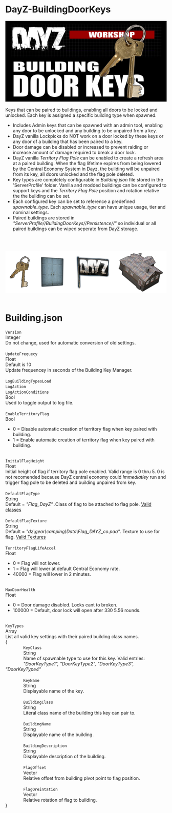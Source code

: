# DayZ-BuildingDoorKeys
![](https://github.com/mgkelley/DayZ-BuildingDoorKeys/blob/main/common/BuildingDoorKeys.png?raw=true)

Keys that can be paired to buildings, enabling all doors to be locked and unlocked.
Each key is assigned a specific building type when spawned.
* Includes Admin keys that can be spawned with an admin tool, enabling any door to be unlocked and any building to be unpaired from a key.
* DayZ vanilla Lockpicks do NOT work on a door locked by these keys or any door of a building that has been paired to a key.
* Door damage can be disabled or increased to prevent raiding or increase amount of damage required to break a door lock.
* DayZ vanilla _Territory Flag Pole_ can be enabled to create a refresh area at a paired building. When the flag lifetime expires from being lowered by the Central Economy System in Dayz, the building will be unpaired from its key, all doors unlocked and the flag pole deleted.
* Key types are completely configurable in _Building.json_ file stored in the 'ServerProfile' folder. Vanilla and modded buildings can be configured to support keys and the _Territory Flag Pole_ position and rotation relative the the building can be set.
* Each configured key can be set to reference a predefined _spawnable_type_. Each _spawnable_type_ can have unique usage, tier and nominal settings.
* Paired buildings are stored in _"ServerProfile//BuildingDoorKeys//Persistence//"_ so individual or all paired buildings can be wiped seperate from DayZ storage.
<br>
<br>

![](https://github.com/mgkelley/DayZ-BuildingDoorKeys/blob/main/common/Proccess.png?raw=true)
<br>
<br>
# Building.json
```Version```
<br> 
Integer<br>
Do not change, used for automatic conversion of old settings.
<br>
<br>
```UpdateFrequecy```<br>
Float<br>
Default is 10<br>
Update frequencey in seconds of the Building Key Manager.
<br>
<br>
```LogBuildingTypesLoad```<br>
```LogAction```<br>
```LogActionConditions```<br>
Bool<br>
Used to toggle output to log file.
<br>
<br>
```EnableTerritoryFlag```<br>
Bool
* 0 = Disable automatic creation of territory flag when key paired with building.
* 1 = Enable automatic creation of territory flag when key paired with building.

<br>```InitialFlagHeight```<br>
Float<br>
Initial height of flag if territory flag pole enabled. Valid range is 0 thru 5. 0 is not recomended because DayZ central economy could _Immediatley_ run and trigger flag pole to be deleted and building unpaired from key.
<br>
<br>
```DefaultFlagType```<br>
String<br>
Default = _"Flag_DayZ"_ .Class of flag to be attached to flag pole. [Valid classes](https://github.com/mgkelley/DayZ-BuildingDoorKeys/blob/main/common/FlagClasses.md)
<br>
<br>
```DefaultFlagTexture```<br>
String<br>
Default = _"dz\\gear\\camping\\Data\\Flag_DAYZ_co.paa"_. Texture to use for flag.  [Valid Textures](https://github.com/mgkelley/DayZ-BuildingDoorKeys/blob/main/common/FlagTextures.md)
<br>
<br>
```TerritoryFlagLifeAccel```<br>
Float
* 0 = Flag will not lower.
* 1 = Flag will lower at default Central Economy rate.
* 40000 = Flag will lower in 2 minutes.

<br>```MaxDoorHealth```<br>
Float
* 0 = Door damage disabled. Locks cant to broken.
* 100000 = Default, door lock will open after 330 5.56 rounds.

<br>```KeyTypes```<br>
Array<br>
List all valid key settings with their paired building class names.
<br>
{
<br>
&ensp;&ensp;&ensp;&ensp;&ensp;&ensp;&ensp;&ensp;```KeyClass```<br>
&ensp;&ensp;&ensp;&ensp;&ensp;&ensp;&ensp;&ensp;String<br>
&ensp;&ensp;&ensp;&ensp;&ensp;&ensp;&ensp;&ensp;Name of spawnable type to use for this key. Valid entries:<br>
&ensp;&ensp;&ensp;&ensp;&ensp;&ensp;&ensp;&ensp;_"DoorKeyType1", "DoorKeyType2", "DoorKeyType3", "DoorKeyType4"_
<br>
<br>
&ensp;&ensp;&ensp;&ensp;&ensp;&ensp;&ensp;&ensp;```KeyName```<br>
&ensp;&ensp;&ensp;&ensp;&ensp;&ensp;&ensp;&ensp;String<br>
&ensp;&ensp;&ensp;&ensp;&ensp;&ensp;&ensp;&ensp;Displayable name of the key.
<br>
<br>
&ensp;&ensp;&ensp;&ensp;&ensp;&ensp;&ensp;&ensp;```BuildingClass```<br>
&ensp;&ensp;&ensp;&ensp;&ensp;&ensp;&ensp;&ensp;String<br>
&ensp;&ensp;&ensp;&ensp;&ensp;&ensp;&ensp;&ensp;Literal class name of the building this key can pair to.
<br>
<br>
&ensp;&ensp;&ensp;&ensp;&ensp;&ensp;&ensp;&ensp;```BuildingName```<br>
&ensp;&ensp;&ensp;&ensp;&ensp;&ensp;&ensp;&ensp;String<br>
&ensp;&ensp;&ensp;&ensp;&ensp;&ensp;&ensp;&ensp;Displayable name of the building.
<br>
<br>
&ensp;&ensp;&ensp;&ensp;&ensp;&ensp;&ensp;&ensp;```BuildingDescription```<br>
&ensp;&ensp;&ensp;&ensp;&ensp;&ensp;&ensp;&ensp;String<br>
&ensp;&ensp;&ensp;&ensp;&ensp;&ensp;&ensp;&ensp;Displayable description of the building.
<br>
<br>
&ensp;&ensp;&ensp;&ensp;&ensp;&ensp;&ensp;&ensp;```FlagOffset```<br>
&ensp;&ensp;&ensp;&ensp;&ensp;&ensp;&ensp;&ensp;Vector<br>
&ensp;&ensp;&ensp;&ensp;&ensp;&ensp;&ensp;&ensp;Relative offset from building pivot point to flag position.
<br>
<br>
&ensp;&ensp;&ensp;&ensp;&ensp;&ensp;&ensp;&ensp;```FlagOreintation```<br>
&ensp;&ensp;&ensp;&ensp;&ensp;&ensp;&ensp;&ensp;Vector<br>
&ensp;&ensp;&ensp;&ensp;&ensp;&ensp;&ensp;&ensp;Relative rotation of flag to building.
<br>
}
<br>
<br>
